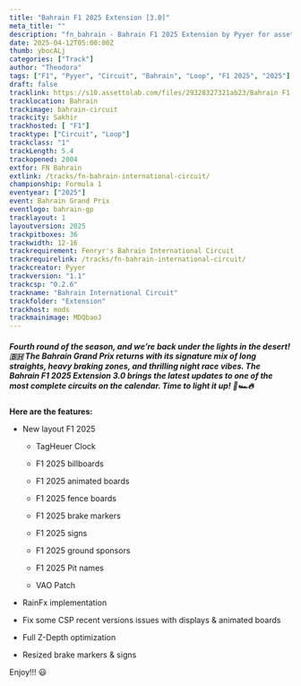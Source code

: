 ```yaml
---
title: "Bahrain F1 2025 Extension [3.0]"
meta_title: ""
description: "fn_bahrain - Bahrain F1 2025 Extension by Pyyer for assetto corsa"
date: 2025-04-12T05:00:00Z
thumb: ybocALj
categories: ["Track"]
author: "Theodora"
tags: ["F1", "Pyyer", "Circuit", "Bahrain", "Loop", "F1 2025", "2025"]
draft: false
tracklink: https://s10.assettolab.com/files/29328327321ab23/Bahrain F1 2025 Extension FNR 3.0.zip
tracklocation: Bahrain
trackimage: bahrain-circuit
trackcity: Sakhir
trackhosted: [ "F1"]
tracktype: ["Circuit", "Loop"]
trackclass: "1" 
trackLength: 5.4
trackopened: 2004
extfor: FN Bahrain
extlink: /tracks/fn-bahrain-international-circuit/
championship: Formula 1
eventyear: ["2025"]
event: Bahrain Grand Prix
eventlogo: bahrain-gp
tracklayout: 1
layoutversion: 2025
trackpitboxes: 36
trackwidth: 12-16
trackrequirement: Fenryr's Bahrain International Circuit
trackrequirelink: /tracks/fn-bahrain-international-circuit/
trackcreator: Pyyer
trackversion: "1.1"
trackcsp: "0.2.6"
trackname: "Bahrain International Circuit"
trackfolder: "Extension"
trackhost: mods
trackmainimage: MDQbaoJ
---
```


##### Fourth round of the season, and we’re back under the lights in the desert! 🇧🇭 The Bahrain Grand Prix returns with its signature mix of long straights, heavy braking zones, and thrilling night race vibes. The Bahrain F1 2025 Extension 3.0 brings the latest updates to one of the most complete circuits on the calendar. Time to light it up! 🌙🏎️🔥	

**Here are the features:**

- New layout F1 2025
  - TagHeuer Clock

  - F1 2025 billboards

  - F1 2025 animated boards

  - F1 2025 fence boards

  - F1 2025 brake markers

  - F1 2025 signs

  - F1 2025 ground sponsors

  - F1 2025 Pit names

  - VAO Patch

- RainFx implementation

- Fix some CSP recent versions issues with displays & animated boards

- Full Z-Depth optimization

- Resized brake markers & signs


Enjoy!!! 😃
